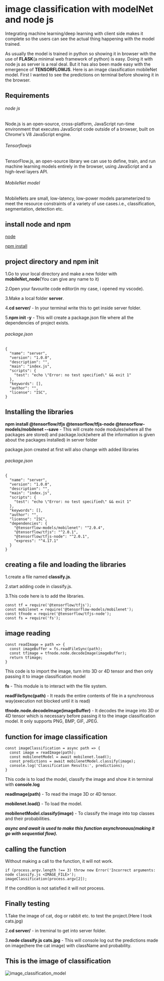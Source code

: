 # image classification with modelNet and node js

Integrating machine learning/deep learning with client side makes it complete so the users can see the actual thing happening with the model trained. 

As usually the model is trained in python so showing it in browser with the use of **FLASK**(a minimal web framework of python) is easy. Doing it with node js as server is a real deal.
But it has also been made easy with the emergence of **TENSORFLOWJS**. Here is an image classification mobileNet model. First I wanted to see the predictions on terminal before showing it in the browser.

## Requirements 

###### node js

Node.js is an open-source, cross-platform, JavaScript run-time environment that executes JavaScript code outside of a browser, built on Chrome's V8 JavaScript engine.

###### Tensorflowjs

TensorFlow.js, an open-source library we can use to define, train, and run machine learning models entirely in the browser, using JavaScript and a high-level layers API.

###### MobileNet model

MobileNets are small, low-latency, low-power models parameterized to meet the resource constraints of a variety of use cases.i.e., classification, segmentation, detection etc.

## install node and npm

[node](https://nodejs.org/en/)

[npm install](https://docs.npmjs.com/cli/install)

## project directory and npm init

1.Go to your local directory and make a new folder with **mobileNet_node**(You can give any name to it)

2.Open your favourite code editor(in my case, i opened my vscode).

3.Make a local folder **server**.

4.**cd server/** - In your terminal write this to get inside server folder.

5.**npm init -y** - This will create a package.json file where all the dependencies of project exists.

###### package.json

```
{
  "name": "server",
  "version": "1.0.0",
  "description": "",
  "main": "index.js",
  "scripts": {
    "test": "echo \"Error: no test specified\" && exit 1"
  },
  "keywords": [],
  "author": "",
  "license": "ISC",
}
```

## Installing the libraries

**npm install @tensorflow/tfjs @tensorflow/tfjs-node @tensorflow-models/mobilenet --save** - This will create node modules(where all the packages are stored) and package.lock(where all the information is given about the packages installed) in server folder

package.json created at first will also change with added libraries

###### package.json

```
{
  "name": "server",
  "version": "1.0.0",
  "description": "",
  "main": "index.js",
  "scripts": {
    "test": "echo \"Error: no test specified\" && exit 1"
  },
  "keywords": [],
  "author": "",
  "license": "ISC",
  "dependencies": {
    "@tensorflow-models/mobilenet": "^2.0.4",
    "@tensorflow/tfjs": "^2.0.1",
    "@tensorflow/tfjs-node": "^2.0.1",
    "express": "^4.17.1"
  }
}
```

## creating a file and loading the libraries

1.create a file named **classify.js**.

2.start adding code in classify.js.

3.This code here is to add the libraries.

```
const tf = require('@tensorflow/tfjs');
const mobilenet = require('@tensorflow-models/mobilenet');
const tfnode = require('@tensorflow/tfjs-node');
const fs = require('fs');
```

## image reading

```
const readImage = path => {
  const imageBuffer = fs.readFileSync(path);
  const tfimage = tfnode.node.decodeImage(imageBuffer);
  return tfimage;
}
```

This code is to import the image, turn into 3D or 4D tensor and then only passing it to image classification model

**fs** - This module is to interact with the file system.

**readFileSync(path)** - It reads the entire contents of file in a synchronous way(execution not blocked until it is read)

**tfnode.node.decodeImage(imageBuffer)** - It decodes the image into 3D or 4D tensor which is necessary before passing it to the image classification model. It only supports PNG, BMP, GIF, JPEG.

## function for image classification

```
const imageClassification = async path => {
  const image = readImage(path);
  const mobilenetModel = await mobilenet.load();
  const predictions = await mobilenetModel.classify(image);
  console.log('Classification Results:', predictions);
}
```

This code is to load the model, classify the image and show it in terminal with **console.log**

**readImage(path)** - To read the image 3D or 4D tensor.

**mobilenet.load()** - To load the model.

**mobilenetModel.classify(image)** - To classify the image into top classes and their probabilities.

***async and await is used to make this function asynchronous(making it go with sequential flow).***

## calling the function

Without making a call to the function, it will not work.

```
if (process.argv.length !== 3) throw new Error('Incorrect arguments: node classify.js <IMAGE_FILE>');
imageClassification(process.argv[2]);
```

If the condition is not satisfied it will not process.

## Finally testing

1.Take the image of cat, dog or rabbit etc. to test the project.(Here I took cats.jpg)

2.**cd server/** - in treminal to get into server folder.

3.**node classify.js cats.jpg** - This will console log out the predictions made on image(here the cat image) with className and probability.

## This is the image of classification

![image_classification_model](https://github.com/piyush-cosmo/mobileNet_node/server/master/mobileNet.png?raw=true)

